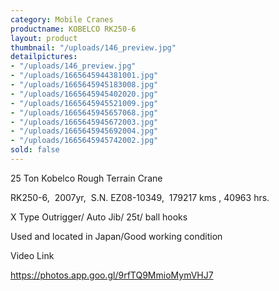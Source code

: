 ```yaml
---
category: Mobile Cranes
productname: KOBELCO RK250-6
layout: product
thumbnail: "/uploads/146_preview.jpg"
detailpictures:
- "/uploads/146_preview.jpg"
- "/uploads/1665645944381001.jpg"
- "/uploads/1665645945183008.jpg"
- "/uploads/1665645945402020.jpg"
- "/uploads/1665645945521009.jpg"
- "/uploads/1665645945657068.jpg"
- "/uploads/1665645945672003.jpg"
- "/uploads/1665645945692004.jpg"
- "/uploads/1665645945742002.jpg"
sold: false
---
```


25 Ton Kobelco Rough Terrain Crane

RK250-6,&nbsp; 2007yr,&nbsp;&nbsp;S.N. EZ08-10349, &nbsp;179217 kms , 40963 hrs.

X Type Outrigger/ Auto Jib/ 25t/ ball hooks

Used and located in Japan/Good working condition





Video Link

https://photos.app.goo.gl/9rfTQ9MmioMymVHJ7



